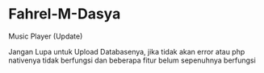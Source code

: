 # Fahrel-M-Dasya
Music Player (Update)

Jangan Lupa untuk Upload Databasenya, jika tidak akan error atau php nativenya tidak berfungsi dan beberapa fitur belum sepenuhnya berfungsi
